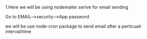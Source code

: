 1.Here we will be using nodemailer serive for email sending

Go to EMAIL-->security-->App password 

we will be use node-cron package to send email after a perticualr interval/time